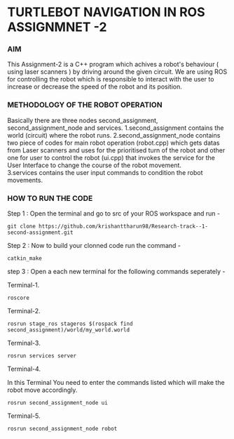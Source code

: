 # TURTLEBOT NAVIGATION IN ROS ASSIGNMNET -2
### AIM
This Assignment-2 is a C++ program which achives a robot's behaviour ( using laser scanners ) by driving around the given circuit. We are using ROS for controlling the robot which is responsible to interact with the user to increase or decrease the speed of the robot and its position.

### METHODOLOGY OF THE ROBOT OPERATION 

Basically there are three nodes second_assignment, second_assignment_node and services.
      1.second_assignment contains the world (circuit) where the robot runs.
      2.second_assignment_node contains two piece of codes for main robot operation (robot.cpp) which gets datas from Laser scanners and uses for the prioritised    turn of the robot and other one for user to control the robot (ui.cpp) that invokes the service for the User Interface to change the course of the robot movement.  
      3.services contains the user input commands to condition the robot movements.
      
      
### HOW TO RUN THE CODE 

Step 1 : Open the terminal and go to src of your ROS workspace and run -

<pre><code>git clone https://github.com/krishanttharun98/Research-track--1-second-assignment.git</code></pre>


Step 2 : Now to build your clonned code run the command -

<pre><code>catkin_make</code></pre>

step 3 : Open a each new terminal for the following commands seperately -
 
Terminal-1. 

<pre><code>roscore</code></pre>

Terminal-2.

<pre><code>rosrun stage_ros stageros $(rospack find second_assignment)/world/my_world.world</code></pre>

Terminal-3.

<pre><code>rosrun services server</code></pre>

Terminal-4.

In this Terminal You need to enter the commands listed which will make the robot move accordingly.

<pre><code>rosrun second_assignment_node ui</code></pre>


Terminal-5.

<pre><code>rosrun second_assignment_node robot</code></pre>
